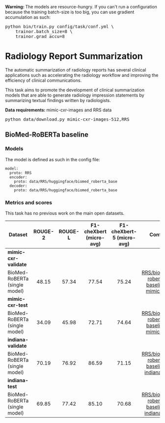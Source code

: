 <div class="warning_box">
	<b>Warning: </b> The models are resource-hungry. If you can't run a configuration because the training batch-size 
	is too big, you can use gradient accumulation as such:
	<div class="highlight">
<pre>python bin/train.py config/task/conf.yml \
    trainor.batch_size=8 \
    trainor.grad_accu=8     </pre></div>	
</div>


# Radiology Report Summarization

The automatic summarization of radiology reports has several clinical applications such as accelerating the radiology workflow and improving the efficiency of clinical communications.

This task aims to promote the development of clinical summarization models that are able to generate radiology impression statements by summarizing textual findings written by radiologists.


<div class="data_box">
	<b>Data requirements: </b> mimic-cxr-images and RRS data
	<div class="highlight">
<pre>python data/download.py mimic-cxr-images-512,RRS </pre></div>	
</div>



## BioMed-RoBERTa baseline 

### Models
The model is defined as such in the config file:
```
model:
  proto: RRS
  encoder:
    proto: data/RRS/huggingface/biomed_roberta_base
  decoder:
    proto: data/RRS/huggingface/biomed_roberta_base
```

### Metrics and scores

This task has no previous work on the main open datasets.

| Dataset | ROUGE-2   |  ROUGE-L | F1-cheXbert (micro-avg) | F1-cheXbert-5 (micro-avg) | Config
| ------------- |:-------------:|:-------------:|:-------------:|:-------------:|:-------------:|
| **mimic-cxr-validate**
| <span id="#rrs_biomed-roberta-mimic-val">BioMed-RoBERTa</span> (single model) | 48.15 | 57.34  |  77.54  |  75.24  | [RRS/biomed-roberta-baseline-mimic.yml](https://github.com/jbdel/vilmedic/blob/main/config/RRG/biomed-roberta-baseline-mimic.yml)
| **mimic-cxr-test**
| <span id="#rrs_biomed-roberta-mimic-test">BioMed-RoBERTa</span> (single model) | 34.09 | 45.98  |  72.71  |  74.64  |  [RRS/biomed-roberta-baseline-mimic.yml](https://github.com/jbdel/vilmedic/blob/main/config/RRG/biomed-roberta-baseline-mimic.yml)
| **indiana-validate**
| <span id="#rrs_biomed-roberta-indiana-val">BioMed-RoBERTa</span> (single model) | 70.19 | 76.92  |  86.59 |  71.15 | [RRS/biomed-roberta-baseline-indiana.yml](https://github.com/jbdel/vilmedic/blob/main/config/RRG/biomed-roberta-baseline-indiana.yml)
| **indiana-test**
| <span id="#rrs_biomed-roberta-indiana-test">BioMed-RoBERTa</span> (single model) | 69.85 | 77.42  |  85.10 |  70.68 | [RRS/biomed-roberta-baseline-indiana.yml](https://github.com/jbdel/vilmedic/blob/main/config/RRG/biomed-roberta-baseline-indiana.yml)
